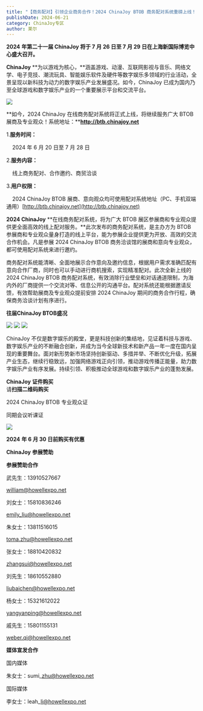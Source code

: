 ```yaml
---
title: "【商务配对】引领企业商务合作！2024 ChinaJoy BTOB 商务配对系统重磅上线！"
publishDate: 2024-06-21
category: ChinaJoy专区
author: 莱尔
---
```


**2024** **年第二十一届 ChinaJoy 将于 7 月 26 日至 7 月 29 日在上海新国际博览中心盛大召开。**

**ChinaJoy** **为以游戏为核心，**涵盖游戏、动漫、互联网影视与音乐、网络文学、电子竞技、潮流玩具、智能娱乐软件及硬件等数字娱乐多领域的行业活动，全景呈现以新科技为动力的数字娱乐产业发展盛况。如今，ChinaJoy 已成为国内乃至全球游戏和数字娱乐产业的一个重要展示平台和交流平台。

![](https://ec-net-1251389766.cos.ap-shanghai.myqcloud.com/wp-content/uploads/2024/06/20240621152155607-scaled.jpg)

**如今，2024 ChinaJoy 在线商务配对系统将正式上线，将继续服务广大 BTOB 展商及专业观众！系统地址：****http://btb.chinajoy.net**

1.**服务时间：**

    2024 年 6 月 20 日至 7 月 28 日

2.**服务内容：**

    线上商务配对、合作邀约、商贸洽谈

3.**用户权限：**

    2024 ChinaJoy BTOB 展商、意向观众均可使用配对系统地址（PC、手机双端通用）[http://btb.chinajoy.net](http://btb.chinajoy.net)

**2024 ChinaJoy** **在线商务配对系统，将为广大 BTOB 展区参展商和专业观众提供更全面高效的线上配对服务。**此次发布的商务配对系统，是主办方为 BTOB 参展商和专业观众量身打造的线上平台，能为参展企业提供更为开放、高效的交流合作机会。凡是参展 2024 ChinaJoy BTOB 商务洽谈馆的展商和意向专业观众，都可使用配对系统来进行邀约。

商务配对系统能清晰、全面地展示合作意向及邀约信息，根据用户需求准确匹配有意向合作厂商，同时也可以手动进行商机搜索，实现精准配对。此次全新上线的2024 ChinaJoy BTOB 商务配对系统，有效消除行业壁垒和对话通道限制，为海内外的厂商提供一个交流对等、信息公开的沟通平台。配对系统还能根据邀请反馈，有效帮助展商及专业观众提前安排 2024 ChinaJoy 期间的商务合作行程，确保商务洽谈计划有序进行。

**往届ChinaJoy BTOB盛况**

![](https://ec-net-1251389766.cos.ap-shanghai.myqcloud.com/wp-content/uploads/2024/06/20240621152206215-1024x682.jpg)
![](https://ec-net-1251389766.cos.ap-shanghai.myqcloud.com/wp-content/uploads/2024/06/20240621152208992-1024x680.jpg)
![](https://ec-net-1251389766.cos.ap-shanghai.myqcloud.com/wp-content/uploads/2024/06/20240621152210369-1024x682.jpg)

ChinaJoy 不仅是数字娱乐的殿堂，更是科技创新的集结地，见证着科技与游戏、数字娱乐产业的不断融合创新，并成为当今全球新技术和新产品一年一度在国内呈现的重要舞台。面对新形势新市场坚持创新驱动、多措并举、不断优化升级，拓展产业生态，继续行稳致远，加强网络游戏正向引领，推动游戏传播正能量，助力数字娱乐产业有序发展。持续引领、积极推动全球游戏和数字娱乐产业的蓬勃发展。

**ChinaJoy** **证件购买**  
请**扫描二维码购买**

2024 ChinaJoy BTOB 专业观众证

同期会议听课证

![](https://ec-net-1251389766.cos.ap-shanghai.myqcloud.com/wp-content/uploads/2024/06/20240621152215892.jpg)

**2024** **年 6 月 30 日前购买有优惠**  
  

**ChinaJoy** **参展赞助**

**参展赞助合作**

武先生：13910527667

[william@howellexpo.net](mailto:william@howellexpo.net)

刘女士：15810836246

[emily\_liu@howellexpo.net](mailto:emily_liu@howellexpo.net)

朱女士：13811516015

[toma.zhu@howellexpo.net](mailto:toma.zhu@howellexpo.net)

张女士：18810420832

[zhangsui@howellexpo.net](mailto:zhangsui@howellexpo.net)

刘先生：18610552880

[liubaichen@howellexpo.net](mailto:liubaichen@howellexpo.net)

杨女士：15321612022

[yangyanping@howellexpo.net](mailto:yangyanping@howellexpo.net)

戚先生：15801155131

[weber.qi@howellexpo.net](mailto:weber.qi@howellexpo.net)

  
**媒体宣发合作**

国内媒体

朱女士：sumi\_zhu@howellexpo.net

国际媒体

李女士：leah\_li@howellexpo.net
